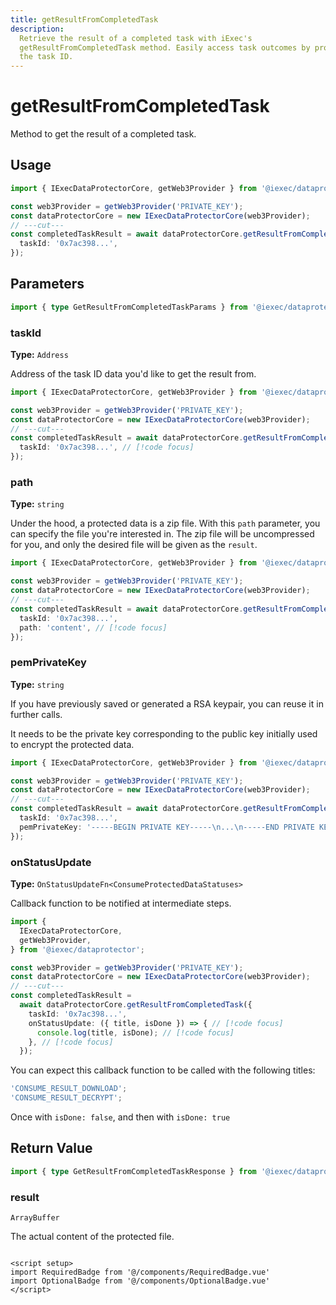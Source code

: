 ```yaml
---
title: getResultFromCompletedTask
description:
  Retrieve the result of a completed task with iExec's
  getResultFromCompletedTask method. Easily access task outcomes by providing
  the task ID.
---
```


# getResultFromCompletedTask

Method to get the result of a completed task.

## Usage

```ts twoslash
import { IExecDataProtectorCore, getWeb3Provider } from '@iexec/dataprotector';

const web3Provider = getWeb3Provider('PRIVATE_KEY');
const dataProtectorCore = new IExecDataProtectorCore(web3Provider);
// ---cut---
const completedTaskResult = await dataProtectorCore.getResultFromCompletedTask({
  taskId: '0x7ac398...',
});
```

## Parameters

```ts twoslash
import { type GetResultFromCompletedTaskParams } from '@iexec/dataprotector';
```

### taskId <RequiredBadge />

**Type:** `Address`

Address of the task ID data you'd like to get the result from.

```ts twoslash
import { IExecDataProtectorCore, getWeb3Provider } from '@iexec/dataprotector';

const web3Provider = getWeb3Provider('PRIVATE_KEY');
const dataProtectorCore = new IExecDataProtectorCore(web3Provider);
// ---cut---
const completedTaskResult = await dataProtectorCore.getResultFromCompletedTask({
  taskId: '0x7ac398...', // [!code focus]
});
```

### path <OptionalBadge />

**Type:** `string`

Under the hood, a protected data is a zip file. With this `path` parameter, you
can specify the file you're interested in. The zip file will be uncompressed for
you, and only the desired file will be given as the `result`.

```ts twoslash
import { IExecDataProtectorCore, getWeb3Provider } from '@iexec/dataprotector';

const web3Provider = getWeb3Provider('PRIVATE_KEY');
const dataProtectorCore = new IExecDataProtectorCore(web3Provider);
// ---cut---
const completedTaskResult = await dataProtectorCore.getResultFromCompletedTask({
  taskId: '0x7ac398...',
  path: 'content', // [!code focus]
});
```

### pemPrivateKey <OptionalBadge />

**Type:** `string`

If you have previously saved or generated a RSA keypair, you can reuse it in
further calls.

It needs to be the private key corresponding to the public key initially used to
encrypt the protected data.

```ts twoslash
import { IExecDataProtectorCore, getWeb3Provider } from '@iexec/dataprotector';

const web3Provider = getWeb3Provider('PRIVATE_KEY');
const dataProtectorCore = new IExecDataProtectorCore(web3Provider);
// ---cut---
const completedTaskResult = await dataProtectorCore.getResultFromCompletedTask({
  taskId: '0x7ac398...',
  pemPrivateKey: '-----BEGIN PRIVATE KEY-----\n...\n-----END PRIVATE KEY-----', // [!code focus]
});
```

### onStatusUpdate <OptionalBadge />

**Type:** `OnStatusUpdateFn<ConsumeProtectedDataStatuses>`

Callback function to be notified at intermediate steps.

<!-- prettier-ignore-start -->
```ts twoslash
import {
  IExecDataProtectorCore,
  getWeb3Provider,
} from '@iexec/dataprotector';

const web3Provider = getWeb3Provider('PRIVATE_KEY');
const dataProtectorCore = new IExecDataProtectorCore(web3Provider);
// ---cut---
const completedTaskResult =
  await dataProtectorCore.getResultFromCompletedTask({
    taskId: '0x7ac398...',
    onStatusUpdate: ({ title, isDone }) => { // [!code focus]
      console.log(title, isDone); // [!code focus]
    }, // [!code focus]
  });
```
<!-- prettier-ignore-end -->

You can expect this callback function to be called with the following titles:

```ts
'CONSUME_RESULT_DOWNLOAD';
'CONSUME_RESULT_DECRYPT';
```

Once with `isDone: false`, and then with `isDone: true`

## Return Value

```ts twoslash
import { type GetResultFromCompletedTaskResponse } from '@iexec/dataprotector';
```

### result

`ArrayBuffer`

The actual content of the protected file.

```

<script setup>
import RequiredBadge from '@/components/RequiredBadge.vue'
import OptionalBadge from '@/components/OptionalBadge.vue'
</script>
```
